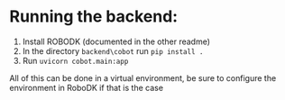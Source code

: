 # Running the backend:
1. Install ROBODK (documented in the other readme)
2. In the directory `backend\cobot` run `pip install .`
3. Run `uvicorn cobot.main:app`

All of this can be done in a virtual environment, be sure to configure the environment in RoboDK if that is the case